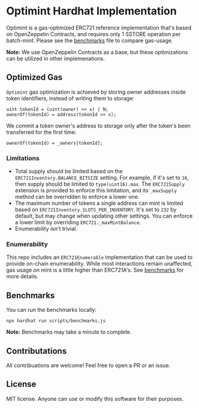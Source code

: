 # Optimint Hardhat Implementation

Optimint is a gas-optimized ERC721 reference implementation that's based on OpenZeppelin Contracts, and requires only 1 SSTORE operation per batch-mint. Please see the [benchmarks](./benchmarks.md) file to compare gas-usage.

**Note:** We use OpenZeppelin Contracts as a base, but these optimizations can be utilized in other implemenations.

## Optimized Gas

`Optimint` gas optimization is achieved by storing owner addresses inside token identifiers, instead of writing them to storage:

```Solidity
uint tokenId = (uint(owner) << x) | N;
ownerOf(tokenId) = address(tokenId >> x);
```

We commit a token owner's address to storage only after the token's been transferred for the first time:

```Solidity
ownerOf(tokenId) = _owners[tokenId];
```

### Limitations

- Total supply should be limited based on the `ERC721Inventory.BALANCE_BITSIZE` setting. For example, if it's set to `16`, then supply should be limited to `type(uint16).max`.
The `ERC721Supply` extension is provided to enforce this limitation, and its `_maxSupply` method can be overridden to enforce a lower one.
- The maximum number of tokens a single address can mint is limited based on `ERC721Inventory.SLOTS_PER_INVENTORY`. It's set to `232` by default, but may change when updating other settings. You can enforce a lower limit by overriding `ERC721._maxMintBalance`.
- Enumerability isn't trivial.

### Enumerability

This repo includes an `ERC721Enumerable` implementation that can be used to provide on-chain enumerability. While most interactions remain unaffected, gas usage on mint is a little higher than ERC721A's. See [benchmarks](./benchmarks.md) for more details.

## Benchmarks

You can run the benchmarks locally:

```console
npx hardhat run scripts/benchmarks.js
```

**Note:** Benchmarks may take a minute to complete.

## Contributations

All contribuations are welcome! Feel free to open a PR or an issue.

## License

MIT license. Anyone can use or modify this software for their purposes.
